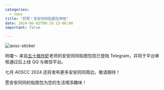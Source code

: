 ```yaml
---
categories:
  - news
title: "好耶！安安同同贴图包来啦"
date: 2024-06-02T00:19:13-08:00
important: false

---
```

![aosc-sticker](/assets/news/2024-06-02-aosc-sticker.jpg)

哟嚯～ 来自[五十根炸虾](https://www.mihuashi.com/profiles/571437)老师的安安同同贴图包现已登陆 Telegram，并将于平台审核通过后上线 QQ 与微信平台。

七月 AOSCC 2024 还将发布更多安安同同周边，敬请期待！

愿安安同同的贴图包为您的生活增添趣味！
